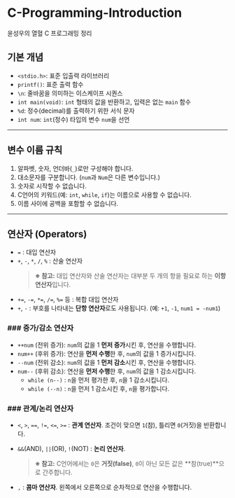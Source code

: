# C-Programming-Introduction

윤성우의 열혈 C 프로그래밍 정리

## 기본 개념

-   `<stdio.h>`: 표준 입출력 라이브러리
-   `printf()`: 표준 출력 함수
-   `\n`: 줄바꿈을 의미하는 이스케이프 시퀀스
-   `int main(void)`: `int` 형태의 값을 반환하고, 입력은 없는 `main` 함수
-   `%d`: 정수(decimal)를 출력하기 위한 서식 문자
-   `int num`: `int`(정수) 타입의 변수 `num`을 선언

---

## 변수 이름 규칙

1.  알파벳, 숫자, 언더바(`_`)로만 구성해야 합니다.
2.  대소문자를 구분합니다. (`num`과 `Num`은 다른 변수입니다.)
3.  숫자로 시작할 수 없습니다.
4.  C언어의 키워드(예: `int`, `while`, `if`)는 이름으로 사용할 수 없습니다.
5.  이름 사이에 공백을 포함할 수 없습니다.

---

## 연산자 (Operators)

-   `=` : 대입 연산자
-   `+`, `-`, `*`, `/`, `%` : 산술 연산자
    > **※ 참고:** 대입 연산자와 산술 연산자는 대부분 두 개의 항을 필요로 하는 **이항 연산자**입니다.
-   `+=`, `-=`, `*=`, `/=`, `%=` 등 : 복합 대입 연산자
-   `+`, `-` : 부호를 나타내는 **단항 연산자**로도 사용됩니다. (예: `+1`, `-1`, `num1 = -num1`)

### ### 증가/감소 연산자

-   `++num` (전위 증가): `num`의 값을 1 **먼저 증가**시킨 후, 연산을 수행합니다.
-   `num++` (후위 증가): 연산을 **먼저 수행**한 후, `num`의 값을 1 증가시킵니다.
-   `--num` (전위 감소): `num`의 값을 1 **먼저 감소**시킨 후, 연산을 수행합니다.
-   `num--` (후위 감소): 연산을 **먼저 수행**한 후, `num`의 값을 1 감소시킵니다.
    -   `while (n--)` : `n`을 먼저 평가한 후, `n`을 1 감소시킵니다.
    -   `while (--n)` : `n`을 먼저 1 감소시킨 후, `n`을 평가합니다.

### ### 관계/논리 연산자

-   `<`, `>`, `==`, `!=`, `<=`, `>=` : **관계 연산자**. 조건이 맞으면 `1`(참), 틀리면 `0`(거짓)을 반환합니다.
-   `&&`(AND), `||`(OR), `!`(NOT) : **논리 연산자**.
    > **※ 참고:** C언어에서는 `0`은 **거짓(false)**, `0`이 아닌 모든 값은 **참(true)**으로 간주합니다.

-   `,` : **콤마 연산자**. 왼쪽에서 오른쪽으로 순차적으로 연산을 수행합니다.